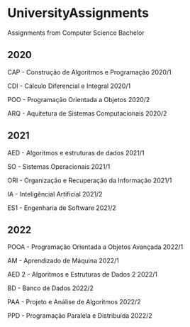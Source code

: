 # UniversityAssignments
Assignments from Computer Science Bachelor

## 2020

CAP - Construção de Algoritmos e Programação 2020/1

CDI - Cálculo Diferencial e Integral 2020/1

POO - Programação Orientada a Objetos 2020/2

ARQ - Aquitetura de Sistemas Computacionais 2020/2

## 2021

AED - Algoritmos e estruturas de dados 2021/1

SO - Sistemas Operacionais 2021/1

ORI - Organização e Recuperação da Informação 2021/1

IA - Inteligêncial Artificial 2021/2

ES1 - Engenharia de Software 2021/2

## 2022

POOA - Programação Orientada a Objetos Avançada 2022/1

AM - Aprendizado de Máquina 2022/1

AED 2 - Algoritmos e Estruturas de Dados 2 2022/1

BD - Banco de Dados 2022/2

PAA - Projeto e Análise de Algoritmos 2022/2

PPD - Programação Paralela e Distribuida 2022/2


